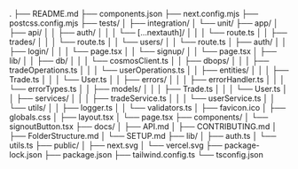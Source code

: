 .
├── README.md
├── components.json
├── next.config.mjs
├── postcss.config.mjs
├── tests/
│ ├── integration/
│ └── unit/
├── app/
│ ├── api/
│ │ ├── auth/
│ │ │ └── [...nextauth]/
│ │ │ └── route.ts
│ │ ├── trades/
│ │ │ └── route.ts
│ │ └── users/
│ │ └── route.ts
│ ├── auth/
│ │ ├── login/
│ │ │ └── page.tsx
│ │ └── signup/
│ │ └── page.tsx
│ ├── lib/
│ │ ├── db/
│ │ │ └── cosmosClient.ts
│ │ ├── dbops/
│ │ │ ├── tradeOperations.ts
│ │ │ └── userOperations.ts
│ │ ├── entities/
│ │ │ ├── Trade.ts
│ │ │ └── User.ts
│ │ ├── errors/
│ │ │ ├── errorHandler.ts
│ │ │ └── errorTypes.ts
│ │ ├── models/
│ │ │ ├── Trade.ts
│ │ │ └── User.ts
│ │ ├── services/
│ │ │ ├── tradeService.ts
│ │ │ └── userService.ts
│ │ └── utils/
│ │ ├── logger.ts
│ │ └── validators.ts
│ ├── favicon.ico
│ ├── globals.css
│ ├── layout.tsx
│ └── page.tsx
├── components/
│ └── signoutButton.tsx
├── docs/
│ ├── API.md
│ ├── CONTRIBUTING.md
│ ├── FolderStructure.md
│ └── SETUP.md
├── lib/
│ ├── auth.ts
│ └── utils.ts
├── public/
│ ├── next.svg
│ └── vercel.svg
├── package-lock.json
├── package.json
├── tailwind.config.ts
└── tsconfig.json
